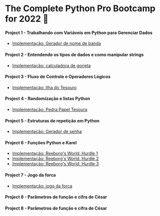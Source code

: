<h1> The Complete Python Pro Bootcamp for 2022 🐍 </h1>

#### Project 1 - Trabalhando com Variáveis em Python para Gerenciar Dados

- [Implementação: Gerador de nome de banda](https://github.com/arlindo10/Python-Projects-/tree/main/Project%2001/Gerador%20de%20nome%20de%20banda)

#### Project 2 -  Entendendo os tipos de dados e como manipular strings

- [Implementação: calculadora de gorjeta](https://github.com/arlindo10/Python-Projects-/tree/main/Project%2002/Calculadora%20de%20Gorjeta)

#### Project 3 - Fluxo de Controle e Operadores Lógicos

- [Implementação: Ilha do Tesouro](https://github.com/arlindo10/Python-Projects-/tree/main/Project%2003/Ilha%20do%20Tesouro)

#### Project 4 - Randomização e listas Python

- [Implementação: Pedra Papel Tesoura](https://github.com/arlindo10/Python-Projects-/tree/main/Project%2004/Pedra%20Papel%20Tesoura)

#### Project 5 - Estruturas de repetição em Python

- [Implementação: Gerador de senha ](https://github.com/arlindo10/Python-Projects-/tree/main/Project%2005/Gerador%20de%20Senha)

<h4> Project 6 - Funções Python e Karel </h4>

* [Implementação: Reeborg's World: Hurdle 1](https://github.com/arlindo10/Python-Projects-/blob/main/Project%2006/ReeborgsWorldHurdle1/main.py)
* [Implementação: Reeborg's World: Hurdle 2](https://github.com/arlindo10/Python-Projects-/tree/main/Project%2006/ReeborgsWorldHurdle2)
* [Implementação: Reeborg's World: Hurdle 3](https://github.com/arlindo10/Python-Projects-/tree/main/Project%2006/ReeborgsWorldHurdle3)

<h4>Project 7 - Jogo da forca </h4>

* [Implementação: jogo da forca]()

<h4>Project 8 - Parâmetros de função e cifra de César</h4>



<h4>Project 8 - Parâmetros de função e cifra de César</h4>

